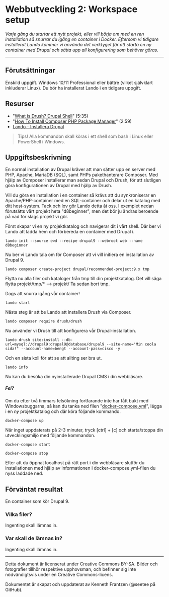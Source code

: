 # Webbutveckling 2: Workspace setup

_Varje gång du startar ett nytt projekt, eller vill börja om med en ren installation så snurrar du igång en container i Docker. Eftersom vi tidigare installerat Lando kommer vi använda det verktyget för att starta en ny container med Drupal och sätta upp all konfigurering som behöver göras._

---

## Förutsättningar

Enskild uppgift. Windows 10/11 Professional eller bättre (vilket självklart inkluderar Linux). Du bör ha installerat Lando i en tidigare uppgift. 

## Resurser

* "[What is Drush? Drupal Shell](https://youtu.be/WIjSfExbOCM)" (5:35) 
* "[How To Install Composer PHP Package Manager](https://youtu.be/9renbvFpWsI)" (2:59)
* [Lando - Installera Drupal](https://docs.lando.dev/drupal/getting-started.html#quick-start)

> Tips! Alla kommandon skall köras i ett shell som bash i Linux eller PowerShell i Windows. 

## Uppgiftsbeskrivning

En normal installation av Drupal kräver att man sätter upp en server med PHP, Apache, MariaDB (SQL), samt PHPs pakethanterare Composer. Med hjälp av Composer installerar man sedan Drupal och Drush, för att slutligen göra konfigurationen av Drupal med hjälp av Drush. 

Vill du göra en installation i en container så krävs att du synkroniserar en Apache/PHP-container med en SQL-container och delar ut en katalog med ditt host-system. Tack och lov gör Lando detta åt oss. I exemplet nedan förutsätts vårt projekt heta "d8beginner", men det bör ju ändras beroende på vad för slags projekt vi gör. 

Först skapar vi en ny projektkatalog och navigerar dit i vårt shell. Där ber vi Lando att ladda hem och förbereda en container med Drupal i. 

    lando init --source cwd --recipe drupal9 --webroot web --name d8beginner

Nu ber vi Lando tala om för Composer att vi vill initiera en installation av Drupal 9. 

    lando composer create-project drupal/recommended-project:9.x tmp
    
Flytta nu alla filer och kataloger från tmp till din projektkatalog. Det vill säga flytta projekt/tmp/* --> projekt/ Ta sedan bort tmp.

Dags att snurra igång vår container!

    lando start

Nästa steg är att be Lando att installera Drush via Composer. 

    lando composer require drush/drush

Nu använder vi Drush till att konfigurera vår Drupal-installation. 

    lando drush site:install --db-url=mysql://drupal9:drupal9@database/drupal9 --site-name="Min coola sida!" --account-name=bengt --account-pass=cisco -y

Och en sista koll för att se att allting ser bra ut. 

    lando info

Nu kan du besöka din nyinstallerade Drupal CMS i din webbläsare. 

##### Fel? 

Om du efter två timmars felsökning fortfarande inte har fått bukt med Windowsbuggarna, så kan du tanka ned filen "[docker-compose.yml](https://raw.githubusercontent.com/seetee/docker/version2.0/drupal/docker-compose.yml)", lägga i en *ny* projektkatalog och där köra följande kommando. 

    docker-compose up
 
När inget uppdaterats på 2-3 minuter, tryck [ctrl] + [c] och starta/stoppa din utvecklingsmiljö med följande kommandon. 

    docker-compose start 
    
    docker-compose stop 
  
Efter att du öppnat localhost på rätt port i din webbläsare slutför du installationen med hjälp av informationen i docker-compose.yml-filen du nyss laddade ned. 

## Förväntat resultat

En container som kör Drupal 9. 

### Vilka filer?

Ingenting skall lämnas in.

### Var skall de lämnas in?

Ingenting skall lämnas in. 

---

Detta dokument är licenserat under Creative Commons BY-SA. Bilder och fotografier tillhör respektive upphovsman, och befinner sig inte nödvändigtsvis under en Creative Commons-licens.

Dokumentet är skapat och uppdaterat av Kenneth Frantzen (@seetee på GitHub).
